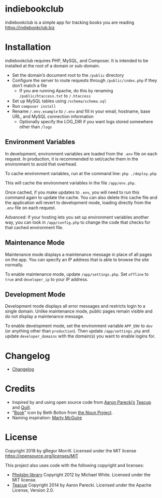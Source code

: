 # indiebookclub
indiebookclub is a simple app for tracking books you are reading https://indiebookclub.biz

# Installation
indiebookclub requires PHP, MySQL, and Composer. It is intended to be installed at the root of a domain or sub-domain.

* Set the domain’s document root to the `/public` directory
* Configure the server to route requests through `/public/index.php` if they don’t match a file
  * If you are running Apache, do this by renaming `/public/htaccess.txt` to `/.htaccess`
* Set up MySQL tables using `/schema/schema.sql`
* Run `composer install`
* Rename `/.env.example` to `/.env` and fill in your email, hostname, base URL, and MySQL connection information
  * Optionally specify the LOG_DIR if you want logs stored somewhere other than `/logs`

## Environment Variables
In development, environment variables are loaded from the `.env` file on each request. In production, it is recommended to set/cache them in the environment to avoid that overhead.

To cache environment variables, run at the command line:
`php ./deploy.php`

This will cache the environment variables in the file `/app/env.php`.

Once cached, if you make updates to `.env`, you will need to run this command again to update the cache. You can also delete this cache file and the application will revert to development mode, loading directly from the `.env` file on each request.

Advanced: If your hosting lets you set up environment variables another way, you can look in `/app/config.php` to change the code that checks for that cached environment file.

## Maintenance Mode
Maintenance mode displays a maintenance message in place of all pages on the app. You can specify an IP address that is able to browse the site normally.

To enable maintenance mode, update `/app/settings.php`. Set `offline` to `true` and `developer_ip` to your IP address.

## Development Mode
Development mode displays all error messages and restricts login to a single domain. Unlike maintenance mode, public pages remain visible and do not display a maintenance message.

To enable development mode, set the environment variable `APP_ENV` to `dev` (or anything other than `production`). Then update `/app/settings.php` and update `developer_domains` with the domain(s) you want to enable logins for.

# Changelog
* [Changelog](CHANGELOG.md)

# Credits
* Inspired by and using open source code from [Aaron Parecki’s](https://aaronparecki.com) [Teacup](https://teacup.p3k.io/) and [Quill](https://quill.p3k.io/).
* “[Book](https://thenounproject.com/icon/1727889/)” icon by Beth Bolton from [the Noun Project](http://thenounproject.com/).
* Naming inspiration: [Marty McGuire](https://martymcgui.re/)

# License
Copyright 2018 by gRegor Morrill. Licensed under the MIT license https://opensource.org/licenses/MIT

This project also uses code with the following copyright and licenses:
* [PhpIsbn library](https://github.com/mwhite/php-isbn) Copyright 2012 by Michael White. Licensed under the MIT license.
* [Teacup](https://teacup.p3k.io/) Copyright 2014 by Aaron Parecki. Licensed under the Apache License, Version 2.0.
